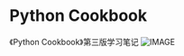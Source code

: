 # Python Cookbook

《Python Cookbook》第三版学习笔记
![IMAGE](https://img9.doubanio.com/view/subject/l/public/s4594606.jpg)
